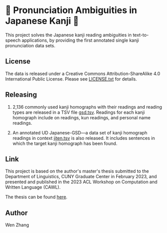# 🏯 Pronunciation Ambiguities in Japanese Kanji 👘

This project solves the Japanese kanji reading ambiguities in text-to-speech applications, by providing the first annotated single kanji pronunciation data sets.

## License
The data is released under a Creative Commons Attribution-ShareAlike 4.0 International Public License. Please see [LICENSE.txt](LICENSE.txt) for details.

## Releasing
1. 2,136 commonly used kanji homographs with their readings and reading types are released in a TSV file [gsd.tsv](gsd.tsv).
   Readings for each kanji homograph include on readings, kun readings, and personal name readings.
   
3. An annotated UD Japanese-GSD—a data set of kanji homograph readings in context [jiten.tsv](jiten.tsv) is also released.
   It includes sentences in which the target kanji homograph has been found.

## Link
This project is based on the author's master's thesis submitted to the Department of Linguistics, CUNY Graduate Center in February 2023, and presented and published in the 2023 ACL Workshop on Computation and Written Language (CAWL). 

The thesis can be found [here](https://academicworks.cuny.edu/gc_etds/5243/.).

## Author
Wen Zhang

